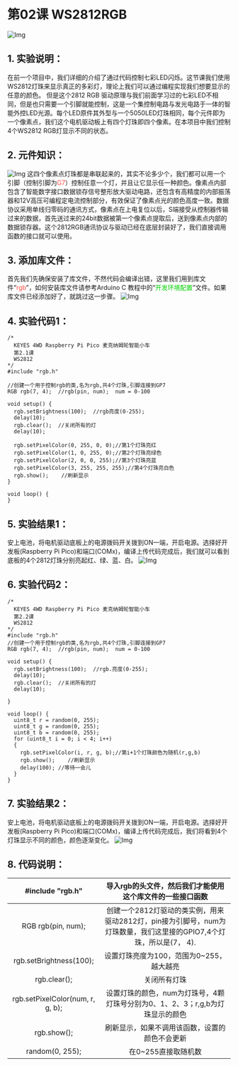    # 第02课 WS2812RGB
![Img](./media/415e9aae5eb91d62c67c563670be772f.png)

## 1. 实验说明：                                                                                
在前一个项目中，我们详细的介绍了通过代码控制七彩LED闪烁。这节课我们使用WS2812灯珠来显示真正的多彩灯，理论上我们可以通过编程实现我们想要显示的任意的颜色。
但是这个2812 RGB 驱动原理与我们前面学习过的七彩LED不相同，但是也只需要一个引脚就能控制，这是一个集控制电路与发光电路于一体的智能外控LED光源。每个LED原件其外型与一个5050LED灯珠相同，每个元件即为一个像素点，我们这个电机驱动板上有四个灯珠即四个像素。在本项目中我们控制4个WS2812 RGB灯显示不同的状态。

## 2. 元件知识： 
![Img](./media/398a05fab0a67a7ecc2c37f016218830.png)
这四个像素点灯珠都是串联起来的，其实不论多少个，我们都可以用一个引脚（控制引脚为<span style="color: rgb(255, 76, 65);">G7</span>）控制任意一个灯，并且让它显示任一种颜色。像素点内部包含了智能数字接口数据锁存信号整形放大驱动电路，还包含有高精度的内部振荡器和12V高压可编程定电流控制部分，有效保证了像素点光的颜色高度一致。数据协议采用单线归零码的通讯方式，像素点在上电复位以后，S端接受从控制器传输过来的数据，首先送过来的24bit数据被第一个像素点提取后，送到像素点内部的数据锁存器。这个2812RGB通讯协议与驱动已经在底层封装好了，我们直接调用函数的接口就可以使用。

## 3. 添加库文件：
首先我们先确保安装了库文件，不然代码会编译出错，这里我们用到库文件“<span style="color: rgb(255, 76, 65);">rgb</span>”，如何安装库文件请参考Arduino C 教程中的“<span style="color: rgb(0, 209, 0);">开发环境配置</span>”文件。如果库文件已经添加好了，就跳过这一步骤。
![Img](./media/b1b60f9edaa8f26ecf2534f1e0be73aa.png)

## 4. 实验代码1：                                                                               
```
/*
  KEYES 4WD Raspberry Pi Pico 麦克纳姆轮智能小车
  第2.1课
  WS2812
*/
#include "rgb.h"

//创建一个用于控制rgb的类,名为rgb,共4个灯珠,引脚连接到GP7
RGB rgb(7, 4);  //rgb(pin, num);  num = 0-100

void setup() {
  rgb.setBrightness(100);  //rgb亮度(0-255);
  delay(10);
  rgb.clear();  //关闭所有的灯
  delay(10);

  rgb.setPixelColor(0, 255, 0, 0);//第1个灯珠亮红
  rgb.setPixelColor(1, 0, 255, 0);//第2个灯珠亮绿色
  rgb.setPixelColor(2, 0, 0, 255);//第3个灯珠亮蓝
  rgb.setPixelColor(3, 255, 255, 255);//第4个灯珠亮白色
  rgb.show();    //刷新显示
}

void loop() {
}

```
## 5. 实验结果1：                                                                                
安上电池，将电机驱动底板上的电源拨码开关拨到ON一端，开启电源。选择好开发板(Raspberry Pi Pico)和端口(COMx)，编译上传代码完成后，我们就可以看到底板的4个2812灯珠分别亮起红、绿、蓝、白。
![Img](./media/5cf3fe098b65f53a785f617bf5f86040.png)

## 6. 实验代码2：                                                                               
```
/*
  KEYES 4WD Raspberry Pi Pico 麦克纳姆轮智能小车
  第2.2课
  WS2812
*/
#include "rgb.h"
//创建一个用于控制rgb的类,名为rgb,共4个灯珠,引脚连接到GP7
RGB rgb(7, 4);  //rgb(pin, num);  num = 0-100

void setup() {
  rgb.setBrightness(100);  //rgb.亮度(0-255);
  delay(10);
  rgb.clear();  //关闭所有的灯
  delay(10);

}

void loop() {
  uint8_t r = random(0, 255);
  uint8_t g = random(0, 255);
  uint8_t b = random(0, 255);
  for (uint8_t i = 0; i < 4; i++)
  {
    rgb.setPixelColor(i, r, g, b);//第i+1个灯珠颜色为随机(r,g,b)
    rgb.show();    //刷新显示
    delay(100); //等待一会儿
  }
}

```

## 7. 实验结果2： 
安上电池，将电机驱动底板上的电源拨码开关拨到ON一端，开启电源。选择好开发板(Raspberry Pi Pico)和端口(COMx)，编译上传代码完成后，我们将看到4个灯珠显示不同的颜色，颜色逐渐变化。
![Img](./media/01862fa13b4c667edfcfb288269c5bd1.png)
## 8. 代码说明：                                                                               
|#include "rgb.h"|导入rgb的头文件，然后我们才能使用这个库文件的一些接口函数|
| :--: | :--: | 
|RGB rgb(pin, num); | 创建一个2812灯驱动的类实例，用来驱动2812灯，pin接为引脚号，num为灯珠数量，我们这里接的GPIO7,4个灯珠，所以是(7， 4).|
|rgb.setBrightness(100);|设置灯珠亮度为100，范围为0~255，越大越亮 |
| rgb.clear();|关闭所有灯珠 |
|rgb.setPixelColor(num, r, g, b); |设置灯珠的颜色，num为灯珠号，4颗灯珠号分别为0、1、2、3；r,g,b为灯珠显示的颜色|
|rgb.show(); | 刷新显示，如果不调用该函数，设置的颜色不会更新|
|random(0, 255);| 在0~255直接取随机数 |
